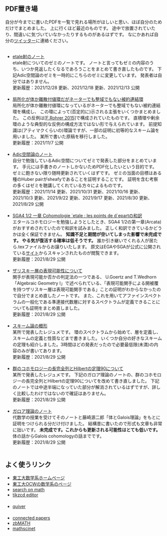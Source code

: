  <html>
  <body>
    <h2 class="title">PDF置き場</h2>
    自分が今までに書いたPDFを一覧で見れる場所がほしいと思い、ほぼ自分のためだけでまとめました。
    上に行くほど最近のものです。
    途中で放置されていたり、間違いに気づいていなかったりするものがあるはずです。
    なにかあれば自分の<a href="https://twitter.com/ryo_Iridium" target="_blank" rel="noopener noreferrer">ツイッター</a>に連絡ください。
    <ul>
     <br>
         <li>
          <a href="PDF/etale.pdf">etale射のノート</a>
       <br>
          etale射についてのゼミのノートです。
          ノートと言ってもゼミの内容のうち、いつか見返したくなるであろうことをまとめて書き直したものです。
          下記Adic空間論のゼミを一時的にこちらのゼミに変更しています。
          発表者は自分ではありません。
          <br>
          更新履歴：2021/12/28 更新、2021/12/18 更新、2021/12/13 公開
         </li>
       <br>
         <li>
          <a href="PDF/counterexample.pdf">局所化が体か離散付値環だがネーターでも整域でもない被約連結環</a>
       <br>
          局所化が体か離散付値環になっているがネーターでも整域でもない被約連結環を構成し、
          この環によって(否定的に)示される主張をいくつかまとめました。
          この反例は<a href="https://arxiv.org/abs/1411.5901">[F.Rohrer 2015]</a>で構成されていたものです。
          直積環や剰余環のような典型的な反例の構成方法ではない形で与えられています。
          前提知識は(アティマクくらいの)環論ですが、一部の証明に初等的なスキーム論を用いました。
          某所で書いた原稿を移行しました。
          <br>
          更新履歴：2021/11/7 公開
         </li>
       <br>
        <li>
          <a href="PDF/adicspace.pdf">Adic空間論のノート</a>
       <br>
          自分で勉強しているAdic空間についてゼミで発表した部分をまとめています。
          手元には手書きのノートしかないためPDF化したいという目的です。
          ゼミに飽きない限り随時更新されていくはずです。
          ゼミの当面の目標はある種のHuber pairがsheafyであることを証明することです。
          証明を含む考察の多くはゼミを聴講してくれている方々によるものです。
          <br>
          更新履歴：2021/11/14 更新、2021/10/31 更新、2021/10/16 更新、2021/10/3 更新、2021/9/22 更新、2021/9/17 更新、2021/8/30 更新、2021/8/29 公開
         </li>
       <br>
        <li>
          <a href="PDF/SGA45.pdf">SGA4 1/2 一章 Cohomologie ´etale : les points de d´epartの和訳</a>
          <br>
          エタールコホモロジーを勉強しようとしたとき、SGA4 1/2の第一章(Arcata)がおすすめされていたので和訳を試みました。
          正しく和訳できているかどうかは全く保証できません。
          <strong>知識不足と期間が空いてしまった影響で未完成です。
          やる気が復活する確率は低そうです。</strong>
          誰か引き継いでくれる人が居たら.texファイルからお譲りいたします。
          原文はEGAやSGAが公式に公開されている<a href="http://library.msri.org/books/sga/sga/index.html" target="_blank" rel="noopener noreferrer">サイト</a>からスキャンされたものが閲覧できます。
          <br>
          更新履歴：2021/8/29 公開
        </li>
      <br>
        <li>
          <a href="PDF/zariskisheaf.pdf">ザリスキー層の表現可能性について</a>
          <br>
          関手が表現可能か否かの判定法の一つである、
          U.Goertz and T.Wedhorn「Algebraic Geometry I」で述べられている、「表現可能関手による開被覆を持つザリスキー層は表現可能関手である」ことの証明がわからなかったので自分でまとめ直したノートです。
          また、これを用いてアファインスペクトラムの一般化である準連接代数層に対するスペクトラムが定義できることについても証明をまとめ直しました。
          <br>
          更新履歴：2021/8/29 公開
        </li>
      <br>
        <li>
          <a href="PDF/scheme_intro.pdf">スキーム論の概形</a>
          <br>
          某所で発表したレジュメです。
          環のスペクトラムから始めて、層を定義し、スキームの定義と性質などまで書きました。
          いくつか自分の好きなスキームの定理も紹介しました。3時間ほどの発表だったので必要最低限(未満)の内容のみが書いてあります。
          <br>
          更新履歴：2021/8/29 公開
        </li>
      <br>
        <li>
          <a href="PDF/group_cohomology.pdf">群のコホモロジーの長完全列とHilbertの定理90について</a>
          <br>
          某所で発表したレジュメです。
          下記のガロア理論のノートの、群のコホモロジーの長完全列とHilbertの定理90についてを改めて書き直しました。
          下記のノートでは中途半端になっていた部分が解消されているはずですが、詳しく比較したわけではないので確証はありません。
          <br>
          更新履歴：2021/8/29 公開
        </li>
      <br>
        <li>
          <a href="PDF/galois_theory.pdf">ガロア理論のノート</a>
          <br>
          代数学の授業を受けてそのノートと藤崎源二郎「体とGalois理論」をもとに証明をつけられる分だけ付けました。
          結構昔に書いたので形式も文章も非常に拙いです。
          <strong>未完成です。これからも更新される可能性はとても低いです。</strong>
          体の話からGalois cohomologyの話までです。
          <br>
          更新履歴：2021/8/29 公開
        </li>
      <br>
    </ul>
   <h2 class="title">よく使うリンク</h2>
    <ul>
      <li><a href="http://www.math.titech.ac.jp" target="_blank" rel="noopener noreferrer">東工大数学系ホームページ</a></li>
      <li><a href="http://www.ocw.titech.ac.jp/index.php?module=General&action=T0200&GakubuCD=1&GakkaCD=311100&KeiCD=11&tab=2&focus=200&lang=JA" target="_blank" rel="noopener noreferrer">東工大OCWの数学系のページ</a></li>
      <li><a href="https://www.searchonmath.com" target="_blank" rel="noopener noreferrer">search on math</a></li>
      <li><a href="https://tikzcd.yichuanshen.de" target="_blank" rel="noopener noreferrer">tikzcd editor</a></li>
     　<li><a href="https://q.uiver.app" target="_blank" rel="noopener noreferrer">quiver</a></li>
     　<li><a href="https://www.connectedpapers.com" target="_blank" rel="noopener noreferrer">connected papers</a></li>
      <li><a href="https://www.zbmath.org" target="_blank" rel="noopener noreferrer">zbMATH</a></li>
      <li><a href="https://mathscinet.ams.org/mathscinet/index.html" target="_blank" rel="noopener noreferrer">mathscinet</a></li>
    </ul>
  </body>
</html>
